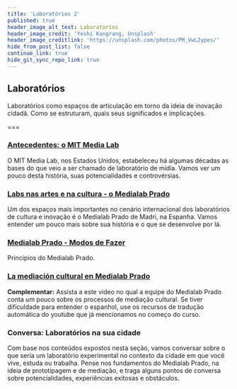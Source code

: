 ```yaml
---
title: 'Laboratórios 2'
published: true
header_image_alt_text: Laboratorios
header_image_credit: 'Yeshi Kangrang, Unsplash'
header_image_creditlink: 'https://unsplash.com/photos/PM_VwL2ypes/'
hide_from_post_list: false
continue_link: true
hide_git_sync_repo_link: true
---
```


## Laboratórios

Laboratórios como espaços de articulação em torno da ideia de inovação cidadã. Como se estruturam, quais seus significados e implicações.

===

### [Antecedentes: o MIT Media Lab](mit-media-lab)

O MIT Media Lab, nos Estados Unidos, estabeleceu há algumas décadas as bases do que veio a ser chamado de laboratório de mídia. Vamos ver um pouco desta história, suas potencialidades e controvérsias.

### [Labs nas artes e na cultura - o Medialab Prado](medialab-prado)

Um dos espaços mais importantes no cenário internacional dos laboratórios de cultura e inovação é o Medialab Prado de Madri, na Espanha. Vamos entender um pouco mais sobre sua história e o que se desenvolve por lá.

### [Medialab Prado - Modos de Fazer](modos-de-fazer)

Princípios do Medialab Prado.

### [La mediación cultural en Medialab Prado](mediacion-cultural)

**Complementar:** Assista a este vídeo no qual a equipe do Medialab Prado conta um pouco sobre os processos de mediação cultural. Se tiver dificuldade para entender o espanhol, use os recursos de tradução automática do youtube que já mencionamos no começo do curso.

### Conversa: Laboratórios na sua cidade

Com base nos conteúdos expostos nesta seção, vamos conversar sobre o que seria um laboratório experimental no contexto da cidade em que você vive, estuda ou trabalha. Pense nos fundamentos do Medialab Prado, na ideia de prototipagem e de mediação, e traga alguns pontos de conversa sobre potencialidades, experiências exitosas e obstáculos.

